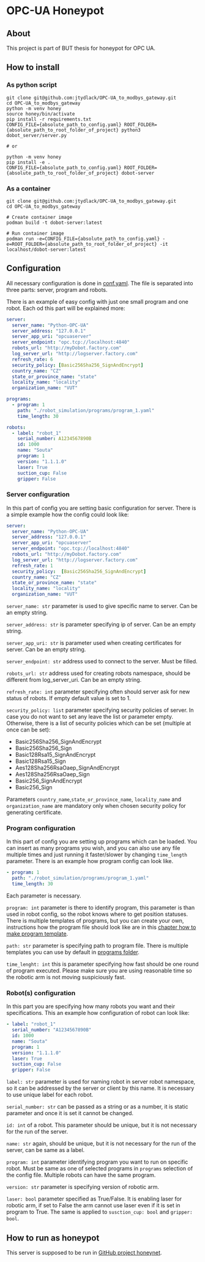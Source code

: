 # OPC-UA Honeypot

## About

This project is part of BUT thesis for honeypot for OPC UA.

## How to install
### As python script

```commandline
git clone git@github.com:jtydlack/OPC-UA_to_modbys_gateway.git
cd OPC-UA_to_modbys_gateway
python -m venv honey
source honey/bin/activate
pip install -r requirements.txt
CONFIG_FILE={absolute_path_to_config.yaml} ROOT_FOLDER={absolute_path_to_root_folder_of_project} python3 dobot_server/server.py 

# or

python -m venv honey
pip install -e .
CONFIG_FILE={absolute_path_to_config.yaml} ROOT_FOLDER={absolute_path_to_root_folder_of_project} dobot-server 
```

### As a container
```commandline
git clone git@github.com:jtydlack/OPC-UA_to_modbys_gateway.git
cd OPC-UA_to_modbys_gateway

# Create container image
podman build -t dobot-server:latest

# Run container image
podman run -e=CONFIG_FILE={absolute_path_to_config.yaml} -e=ROOT_FOLDER={absolute_path_to_root_folder_of_project} -it localhost/dobot-server:latest
```

## Configuration

All necessary configuration is done in [conf.yaml](dobot_server/files/config.yaml).
The file is separated into three parts: server, program and robots.

There is an example of easy config with just one small program and one robot.
Each od this part will be explained more:
```yaml
server:
  server_name: "Python-OPC-UA"
  server_address: "127.0.0.1"
  server_app_uri: "opcuaserver"
  server_endpoint: "opc.tcp://localhost:4840"
  robots_url: "http://myDobot.factory.com"
  log_server_url: "http://logserver.factory.com"
  refresh_rate: 6
  security_policy: [Basic256Sha256_SignAndEncrypt]
  country_name: "CZ"
  state_or_province_name: "state"
  locality_name: "locality"
  organization_name: "VUT"

programs:
  - program: 1
    path: "./robot_simulation/programs/program_1.yaml"
    time_length: 30

robots:
  - label: "robot_1"
    serial_number: A1234567890B
    id: 1000
    name: "Souta"
    program: 1
    version: "1.1.1.0"
    laser: True
    suction_cup: False
    gripper: False
```

### Server configuration

In this part of config you are setting basic configuration for server. There is
a simple example how the config could look like:
```yaml
server:
  server_name: "Python-OPC-UA"
  server_address: "127.0.0.1"
  server_app_uri: "opcuaserver"
  server_endpoint: "opc.tcp://localhost:4840"
  robots_url: "http://myDobot.factory.com"
  log_server_url: "http://logserver.factory.com"
  refresh_rate: 1
  security_policy:  [Basic256Sha256_SignAndEncrypt]
  country_name: "CZ"
  state_or_province_name: "state"
  locality_name: "locality"
  organization_name: "VUT"
```

`server_name: str` parameter is used to give specific name to server. Can be
an empty string.

`server_address: str` is parameter specifying ip of server. Can be an empty string.

`server_app_uri: str` is parameter used when creating certificates for server.
Can be an empty string.

`server_endpoint: str` address used to connect to the server. Must be filled.

`robots_url: str` address used for creating robots namespace, should be different
from log_server_uri. Can be an empty string.

`refresh_rate: int` parameter specifying often should server ask for new status
of robots. If empty default value is set to 1.

`security_policy: list` parameter specifying security policies of server.
In case you do not want to set any leave the list or parameter empty. Otherwise, 
there is a list of security policies which can be set (multiple at once can be set):
- Basic256Sha256_SignAndEncrypt
- Basic256Sha256_Sign
- Basic128Rsa15_SignAndEncrypt
- Basic128Rsa15_Sign
- Aes128Sha256RsaOaep_SignAndEncrypt
- Aes128Sha256RsaOaep_Sign
- Basic256_SignAndEncrypt
- Basic256_Sign

Parameters `country_name`,`state_or_province_name`, `locality_name` and 
`organization_name` are mandatory only when chosen security policy
for generating certificate.

### Program configuration

In this part of config you are setting up programs which can be loaded. You can
insert as many programs you wish, and you can also use any file multiple times
and just running it faster/slower by changing `time_length` parameter. There is 
an example how program config can look like.

```yaml
- program: 1
  path: "./robot_simulation/programs/program_1.yaml"
  time_length: 30
```

Each parameter is necessary.

`program: int` parameter is there to identify program, this parameter is than used
in robot config, so the robot knows where to get position statuses. There is
multiple templates of programs, but you can create your own,
instructions how the program file should look like are in this 
[chapter how to make program template](#how-to-make-program-template).

`path: str` parameter is specifying path to program file. There is multiple templates
you can use by default in [programs folder](dobot_server/files/programs).

`time_lenght: int` this is parameter specifying how fast should be one round of
program executed. Please make sure you are using reasonable time so the robotic
arm is not moving suspiciously fast.

### Robot(s) configuration

In this part you are specifying how many robots you want and their specifications.
This an example how configuration of robot can look like:

```yaml
- label: "robot_1"
  serial_number: "A1234567890B"
  id: 1000
  name: "Souta"
  program: 1
  version: "1.1.1.0"
  laser: True
  suction_cup: False
  gripper: False
```

`label: str` parameter is used for naming robot in server robot namespace, so it can
be addressed by the server or client by this name. It is necessary to use unique
label for each robot.

`serial_number: str` can be passed as a string or as a number, it is static parameter
and once it is set it cannot be changed.

`id: int` of a robot. This parameter should be unique, but it is not necessary for
the run of the server.

`name: str` again, should be unique, but it is not necessary for the run of the server,
can be same as a label.

`program: int` parameter identifying program you want to run on specific robot. Must
be same as one of selected programs in `programs` selection of the config file.
Multiple robots can have the same program.

`version: str` parameter is specifying version of robotic arm.

`laser: bool` parameter specified as True/False. It is enabling laser for robotic
arm, if set to False the arm cannot use laser even if it is set in program to True.
The same is applied to `susction_cup: bool` and `gripper: bool`.

## How to run as honeypot

This server is supposed to be run in
[GitHub project honeynet](https://github.com/mnecas/honeynet).
